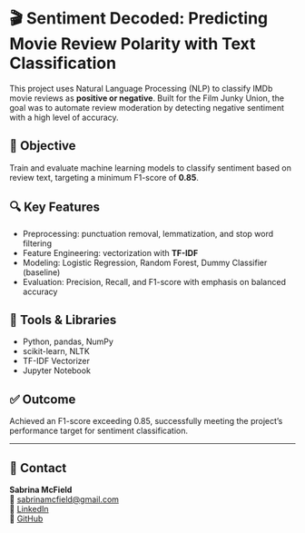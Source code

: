 # 🎬 Sentiment Decoded: Predicting Movie Review Polarity with Text Classification

This project uses Natural Language Processing (NLP) to classify IMDb movie reviews as **positive or negative**. Built for the Film Junky Union, the goal was to automate review moderation by detecting negative sentiment with a high level of accuracy.

## 📌 Objective

Train and evaluate machine learning models to classify sentiment based on review text, targeting a minimum F1-score of **0.85**.

## 🔍 Key Features

- Preprocessing: punctuation removal, lemmatization, and stop word filtering
- Feature Engineering: vectorization with **TF-IDF**
- Modeling: Logistic Regression, Random Forest, Dummy Classifier (baseline)
- Evaluation: Precision, Recall, and F1-score with emphasis on balanced accuracy

## 🧰 Tools & Libraries

- Python, pandas, NumPy
- scikit-learn, NLTK
- TF-IDF Vectorizer
- Jupyter Notebook

## ✅ Outcome

Achieved an F1-score exceeding 0.85, successfully meeting the project’s performance target for sentiment classification.

---

## 🔗 Contact

**Sabrina McField**  
📧 sabrinamcfield@gmail.com  
🔗 [LinkedIn](https://www.linkedin.com/in/sabrina-mcfield)  
🔗 [GitHub](https://github.com/SabrinaMcField)
